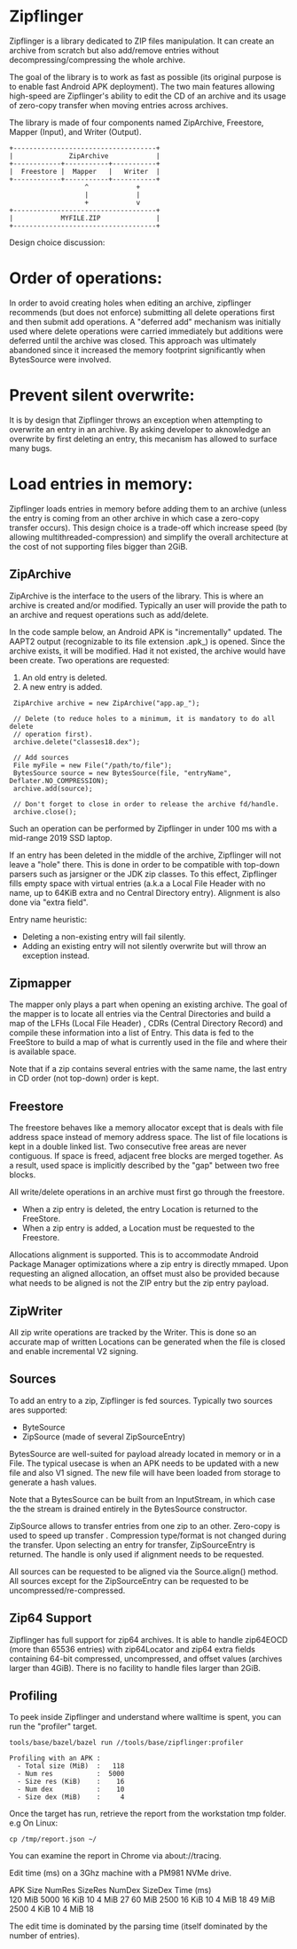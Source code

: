 # Zipflinger

Zipflinger is a library dedicated to ZIP files manipulation. It can create an archive from scratch
but also add/remove entries without decompressing/compressing the whole archive.

The goal of the library is to work as fast as possible (its original purpose is to enable fast
Android APK deployment). The two main features allowing high-speed are Zipflinger's ability to
edit the CD of an archive and its usage of zero-copy transfer when moving entries across archives.

The library is made of four components named ZipArchive, Freestore, Mapper (Input), and Writer
(Output).

```
+------------------------------------+
|              ZipArchive            |
+------------+-----------+-----------+
|  Freestore |  Mapper   |   Writer  |
+------------+-----------+-----------+
                   ^            +
                   |            |
                   +            v
+------------------------------------+
|            MYFILE.ZIP              |
+------------------------------------+
```

Design choice discussion:

Order of operations:
====================
In order to avoid creating holes when editing an archive, zipflinger recommends (but does not enforce)
submitting all delete operations first and then submit add operations. A "deferred add" mechanism was
initially used where delete operations were carried immediately but additions were deferred until the
archive was closed. This approach was ultimately abandoned since it increased the memory footprint
significantly when BytesSource were involved.

Prevent silent overwrite:
=========================
It is by design that Zipflinger throws an exception when attempting to overwrite an entry in an archive.
By asking developer to aknowledge an overwrite by first deleting an entry, this mecanism has allowed to
surface many bugs.

Load entries in memory:
=======================
Zipflinger loads entries in memory before adding them to an archive (unless the entry is coming from an
other archive in which case a zero-copy transfer occurs). This design choice is a trade-off which
increase speed (by allowing multithreaded-compression) and simplify the overall architecture at the
cost of not supporting files bigger than 2GiB.  

## ZipArchive
ZipArchive is the interface to the users of the library. This is where an archive is created and/or
modified. Typically an user will provide the path to an archive and request operations such as
add/delete.

In the code sample below, an Android APK is "incrementally" updated. The AAPT2 output (recognizable
to its file extension .apk_) is opened. Since the archive exists, it will be modified. Had it not
existed, the archive would have been create. Two operations are requested:

1. An old entry is deleted.
2. A new entry is added.

```
 ZipArchive archive = new ZipArchive("app.ap_");

 // Delete (to reduce holes to a minimum, it is mandatory to do all delete
 // operation first).
 archive.delete("classes18.dex");

 // Add sources
 File myFile = new File("/path/to/file");
 BytesSource source = new BytesSource(file, "entryName", Deflater.NO_COMPRESSION);
 archive.add(source);

 // Don't forget to close in order to release the archive fd/handle.
 archive.close();
```

Such an operation can be performed by Zipflinger in under 100 ms with a mid-range 2019 SSD laptop.

If an entry has been deleted in the middle of the archive, Zipflinger will not leave a "hole" there.
This is done in order to be compatible with top-down parsers such as jarsigner or the JDK zip classes. To this effect,
Zipflinger fills empty space with virtual entries (a.k.a a Local File Header with no name, up to
64KiB extra and no Central Directory entry). Alignment is also done via "extra field".

Entry name heuristic:
- Deleting a non-existing entry will fail silently.
- Adding an existing entry will not silently overwrite but will throw an exception instead.

## Zipmapper
The mapper only plays a part when opening an existing archive. The goal of the mapper is to locate
all entries via the Central Directories and build a map of the LFHs (Local File Header) , CDRs
(Central Directory Record) and compile these information into a list of Entry. This data is fed to
the FreeStore to build a map of what is currently used in the file and where their is available
space.

Note that if a zip contains several entries with the same name, the last entry in CD order
(not top-down) order is kept.

## Freestore
The freestore behaves like a memory allocator except that is deals with file address space instead
of memory address space. The list of file locations is kept in a double linked list. Two consecutive
free areas are never contiguous. If space is freed, adjacent free blocks are merged together. As a
result, used space is implicitly described by the "gap" between two free blocks.

All write/delete operations in an archive must first go through the freestore.
- When a zip entry is deleted, the entry Location is returned to the FreeStore.
- When a zip entry is added, a Location must be requested to the Freestore.

Allocations alignment is supported. This is to accommodate Android Package Manager optimizations
where a zip entry is directly mmaped. Upon requesting an aligned allocation, an offset must also
be provided because what needs to be aligned is not the ZIP entry but the zip entry payload.

## ZipWriter
All zip write operations are tracked by the Writer. This is done so an accurate map of written
Locations can be generated when the file is closed and enable incremental V2 signing.

## Sources
To add an entry to a zip, Zipflinger is fed sources. Typically two sources ares supported:

- ByteSource
- ZipSource (made of several ZipSourceEntry)

BytesSource are well-suited for payload already located in memory or in a File. The typical usecase
is when an APK needs to be updated with a new file and also V1 signed. The new file will have been
loaded from storage to generate a hash values.

Note that a BytesSource can be built from an InputStream, in which case the the stream is drained
entirely in the BytesSource constructor.

ZipSource allows to transfer entries from one zip to an other. Zero-copy is used to speed up transfer
. Compression type/format is not changed during the transfer. Upon selecting an entry for transfer,
ZipSourceEntry is returned. The handle is only used if alignment needs to be requested.

All sources can be requested to be aligned via the Source.align() method. All sources except for the
ZipSourceEntry can be requested to be uncompressed/re-compressed.

## Zip64 Support
Zipflinger has full support for zip64 archives. It is able to handle zip64EOCD (more than 65536
entries) with zip64Locator and zip64 extra fields containing 64-bit compressed, uncompressed, and
offset values (archives larger than 4GiB). There is no facility to handle files larger than 2GiB.

## Profiling
To peek inside Zipflinger and understand where walltime is spent, you can run the "profiler" target.
```
tools/base/bazel/bazel run //tools/base/zipflinger:profiler

Profiling with an APK :
  - Total size (MiB)  :   118
  - Num res           :  5000
  - Size res (KiB)    :    16
  - Num dex           :    10
  - Size dex (MiB)    :     4
```
Once the target has run, retrieve the report from the workstation tmp folder. e.g On Linux:
```
cp /tmp/report.json ~/
```
You can examine the report in Chrome via about://tracing. 

Edit time (ms) on a 3Ghz machine with a PM981 NVMe drive.

APK Size     NumRes      SizeRes       NumDex       SizeDex       Time (ms)          
 120 MiB      5000       16 KiB         10            4 MiB          27
  60 MiB      2500       16 KiB         10            4 MiB          18
  49 MiB      2500        4 KiB         10            4 MiB          18
  
The edit time is dominated by the parsing time (itself dominated by the number of entries).  
